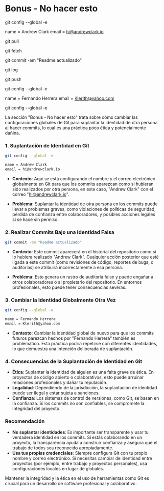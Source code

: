 # Bonus - No hacer esto

git config --global -e

name = Andrew Clark
email = hi@andrewclark.io

git pull

git fetch

git commit -am "Readme actualizado"

git log

git push

git config --global -e

name = Fernando Herrera
email = Klerith@yahoo.com

git config --global -e

La sección "Bonus - No hacer esto" trata sobre cómo cambiar las configuraciones globales de Git para suplantar la identidad de otra persona al hacer commits, lo cual es una práctica poco ética y potencialmente dañina.

### **1. Suplantación de Identidad en Git**

```bash
git config --global -e

name = Andrew Clark
email = hi@andrewclark.io
```

- **Contexto**: Aquí se está configurando el nombre y el correo electrónico globalmente en Git para que los commits aparezcan como si hubieran sido realizados por otra persona, en este caso, "Andrew Clark" con el correo "hi@andrewclark.io".

- **Problema**: Suplantar la identidad de otra persona en los commits puede llevar a problemas graves, como violaciones de políticas de seguridad, pérdida de confianza entre colaboradores, y posibles acciones legales si se hace sin permiso.

### **2. Realizar Commits Bajo una Identidad Falsa**

```bash
git commit -am "Readme actualizado"
```

- **Contexto**: Este commit aparecerá en el historial del repositorio como si lo hubiera realizado "Andrew Clark". Cualquier acción posterior que esté ligada a este commit (como revisiones de código, reportes de bugs, o auditorías) se atribuirá incorrectamente a esa persona.

- **Problema**: Esto genera un rastro de auditoría falso y puede engañar a otros colaboradores o al propietario del repositorio. En entornos profesionales, esto puede tener consecuencias severas.

### **3. Cambiar la Identidad Globalmente Otra Vez**

```bash
git config --global -e

name = Fernando Herrera
email = Klerith@yahoo.com
```

- **Contexto**: Cambiar la identidad global de nuevo para que los commits futuros parezcan hechos por "Fernando Herrera" también es problemático. Esta práctica podría repetirse con diferentes identidades, lo que demuestra una intención deliberada de suplantación.

### **4. Consecuencias de la Suplantación de Identidad en Git**

- **Ética**: Suplantar la identidad de alguien es una falta grave de ética. En proyectos de código abierto o colaborativos, esto puede arruinar relaciones profesionales y dañar tu reputación.
- **Legalidad**: Dependiendo de la jurisdicción, la suplantación de identidad puede ser ilegal y estar sujeta a sanciones.
- **Confianza**: Los sistemas de control de versiones, como Git, se basan en la confianza. Si los commits no son confiables, se compromete la integridad del proyecto.

### **Recomendación**

- **No suplantar identidades**: Es importante ser transparente y usar tu verdadera identidad en los commits. Si estás colaborando en un proyecto, la transparencia ayuda a construir confianza y asegura que el trabajo de todos sea reconocido apropiadamente.
- **Usa tus propias credenciales**: Siempre configura Git con tu propio nombre y correo electrónico. Si necesitas cambiar de identidad entre proyectos (por ejemplo, entre trabajo y proyectos personales), usa configuraciones locales en lugar de globales.

Mantener la integridad y la ética en el uso de herramientas como Git es crucial para un desarrollo de software profesional y colaborativo.